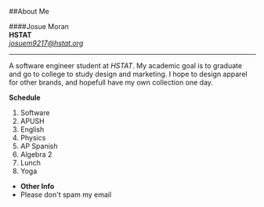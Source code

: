 ##About Me

####Josue Moran  
**HSTAT**  
[_josuem9217@hstat.org_](josuem9217@hstat.org)

___
A software engineer student at _HSTAT_. My academic goal is to graduate and go to college to study design and marketing. I hope to design apparel for other brands, and hopefull have my own collection one day. 

**Schedule**

1. Software
2. APUSH
3. English
4. Physics
5. AP Spanish
6. Algebra 2
7. Lunch
8. Yoga

- **Other Info**
- Please don't spam my email
